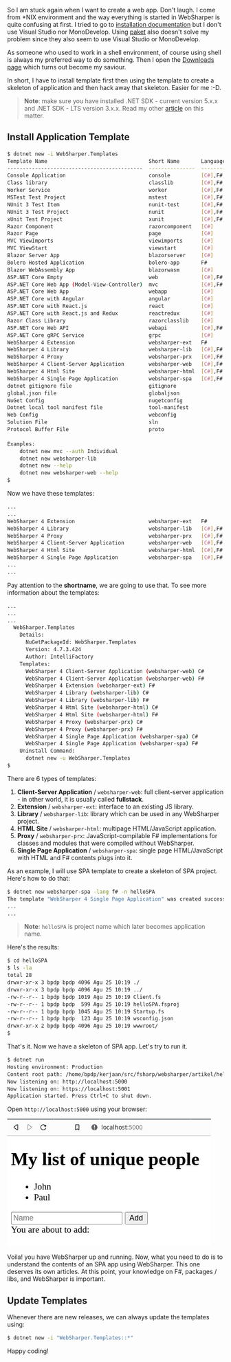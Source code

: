 So I am stuck again when I want to create a web app. Don't laugh. I come from *NIX environment and the way everything is started in WebSharper is quite confusing at first. I tried to go to [installation documentation](https://developers.websharper.com/docs/v4.x/fs/overview) but I don't use Visual Studio nor MonoDevelop. Using [paket](https://fsprojects.github.io/Paket/) also doesn't solve my problem since they also seem to use Visual Studio or MonoDevelop. 

As someone who used to work in a shell environment, of course using shell is always my preferred way to do something. Then I open the [Downloads page](https://websharper.com/downloads) which turns out become my saviour.

In short, I have to install template first then using the template to create a skeleton of application and then hack away that skeleton. Easier for me :-D. 

> **Note**: make sure you have installed .NET SDK - current version 5.x.x and .NET SDK - LTS version 3.x.x. Read my other [article](https://dev.to/zimera/multiple-net-sdk-and-runtimes-installation-28bi) on this matter. 

## Install Application Template

```bash
$ dotnet new -i WebSharper.Templates
Template Name                                 Short Name       Language    Tags                  
--------------------------------------------  ---------------  ----------  ----------------------
Console Application                           console          [C#],F#,VB  Common/Console        
Class library                                 classlib         [C#],F#,VB  Common/Library        
Worker Service                                worker           [C#],F#     Common/Worker/Web     
MSTest Test Project                           mstest           [C#],F#,VB  Test/MSTest           
NUnit 3 Test Item                             nunit-test       [C#],F#,VB  Test/NUnit            
NUnit 3 Test Project                          nunit            [C#],F#,VB  Test/NUnit            
xUnit Test Project                            xunit            [C#],F#,VB  Test/xUnit            
Razor Component                               razorcomponent   [C#]        Web/ASP.NET           
Razor Page                                    page             [C#]        Web/ASP.NET           
MVC ViewImports                               viewimports      [C#]        Web/ASP.NET           
MVC ViewStart                                 viewstart        [C#]        Web/ASP.NET           
Blazor Server App                             blazorserver     [C#]        Web/Blazor            
Bolero Hosted Application                     bolero-app       F#          Web/Blazor/Bolero     
Blazor WebAssembly App                        blazorwasm       [C#]        Web/Blazor/WebAssembly
ASP.NET Core Empty                            web              [C#],F#     Web/Empty             
ASP.NET Core Web App (Model-View-Controller)  mvc              [C#],F#     Web/MVC               
ASP.NET Core Web App                          webapp           [C#]        Web/MVC/Razor Pages   
ASP.NET Core with Angular                     angular          [C#]        Web/MVC/SPA           
ASP.NET Core with React.js                    react            [C#]        Web/MVC/SPA           
ASP.NET Core with React.js and Redux          reactredux       [C#]        Web/MVC/SPA           
Razor Class Library                           razorclasslib    [C#]        Web/Razor/Library     
ASP.NET Core Web API                          webapi           [C#],F#     Web/WebAPI            
ASP.NET Core gRPC Service                     grpc             [C#]        Web/gRPC              
WebSharper 4 Extension                        websharper-ext   F#          WebSharper            
WebSharper 4 Library                          websharper-lib   [C#],F#     WebSharper            
WebSharper 4 Proxy                            websharper-prx   [C#],F#     WebSharper            
WebSharper 4 Client-Server Application        websharper-web   [C#],F#     WebSharper/Web        
WebSharper 4 Html Site                        websharper-html  [C#],F#     WebSharper/Web        
WebSharper 4 Single Page Application          websharper-spa   [C#],F#     WebSharper/Web        
dotnet gitignore file                         gitignore                    Config                
global.json file                              globaljson                   Config                
NuGet Config                                  nugetconfig                  Config                
Dotnet local tool manifest file               tool-manifest                Config                
Web Config                                    webconfig                    Config                
Solution File                                 sln                          Solution              
Protocol Buffer File                          proto                        Web/gRPC              

Examples:
    dotnet new mvc --auth Individual
    dotnet new websharper-lib
    dotnet new --help
    dotnet new websharper-web --help
$
```

Now we have these templates:

```bash
...
...
WebSharper 4 Extension                        websharper-ext   F#          WebSharper            
WebSharper 4 Library                          websharper-lib   [C#],F#     WebSharper            
WebSharper 4 Proxy                            websharper-prx   [C#],F#     WebSharper            
WebSharper 4 Client-Server Application        websharper-web   [C#],F#     WebSharper/Web        
WebSharper 4 Html Site                        websharper-html  [C#],F#     WebSharper/Web        
WebSharper 4 Single Page Application          websharper-spa   [C#],F#     WebSharper/Web        
...
...
```

Pay attention to the **shortname**, we are going to use that. To see more information about the templates:

```bash
...
...
...
  WebSharper.Templates
    Details:
      NuGetPackageId: WebSharper.Templates
      Version: 4.7.3.424
      Author: IntelliFactory
    Templates:
      WebSharper 4 Client-Server Application (websharper-web) C#
      WebSharper 4 Client-Server Application (websharper-web) F#
      WebSharper 4 Extension (websharper-ext) F#
      WebSharper 4 Library (websharper-lib) C#
      WebSharper 4 Library (websharper-lib) F#
      WebSharper 4 Html Site (websharper-html) C#
      WebSharper 4 Html Site (websharper-html) F#
      WebSharper 4 Proxy (websharper-prx) C#
      WebSharper 4 Proxy (websharper-prx) F#
      WebSharper 4 Single Page Application (websharper-spa) C#
      WebSharper 4 Single Page Application (websharper-spa) F#
    Uninstall Command:
      dotnet new -u WebSharper.Templates
$
```

There are 6 types of templates:

1. **Client-Server Application** / `websharper-web`: full client-server application - in other world, it is usually called **fullstack**.
2. **Extension** / `websharper-ext`: interface to an existing JS library.
3. **Library** / `websharper-lib`: library which can be used in any WebSharper project.
4. **HTML Site** / `websharper-html`: multipage HTML/JavaScript application.
5. **Proxy** / `websharper-prx`: JavaScript-compilable F# implementations for classes and modules that were compiled without WebSharper.
6. **Single Page Application** / `websharper-spa`: single page HTML/JavaScript with HTML and F# contents plugs into it.

As an example, I will use SPA template to create a skeleton of SPA project. Here's how to do that:

```bash
$ dotnet new websharper-spa -lang f# -n helloSPA
The template "WebSharper 4 Single Page Application" was created successfully.
...
...
```

> **Note**: `helloSPA` is project name which later becomes application name.

Here's the results:

```bash
$ cd helloSPA
$ ls -la
total 28
drwxr-xr-x 3 bpdp bpdp 4096 Agu 25 10:19 ./
drwxr-xr-x 3 bpdp bpdp 4096 Agu 25 10:19 ../
-rw-r--r-- 1 bpdp bpdp 1019 Agu 25 10:19 Client.fs
-rw-r--r-- 1 bpdp bpdp  599 Agu 25 10:19 helloSPA.fsproj
-rw-r--r-- 1 bpdp bpdp 1045 Agu 25 10:19 Startup.fs
-rw-r--r-- 1 bpdp bpdp  123 Agu 25 10:19 wsconfig.json
drwxr-xr-x 2 bpdp bpdp 4096 Agu 25 10:19 wwwroot/
$
```

That's it. Now we have a skeleton of SPA app. Let's try to run it.

```bash
$ dotnet run
Hosting environment: Production
Content root path: /home/bpdp/kerjaan/src/fsharp/websharper/artikel/helloSPA
Now listening on: http://localhost:5000
Now listening on: https://localhost:5001
Application started. Press Ctrl+C to shut down.
```

Open `http://localhost:5000` using your browser:

![SPA app runing - using WebSharper](img/websharper-run.jpg)

Voila! you have WebSharper up and running. Now, what you need to do is to understand the contents of an SPA app using WebSharper. This one deserves its own articles. At this point, your knowledge on F#, packages / libs, and WebSharper is important. 

## Update Templates

Whenever there are new releases, we can always update the templates using:

```bash
$ dotnet new -i "WebSharper.Templates::*"
```

Happy coding!

